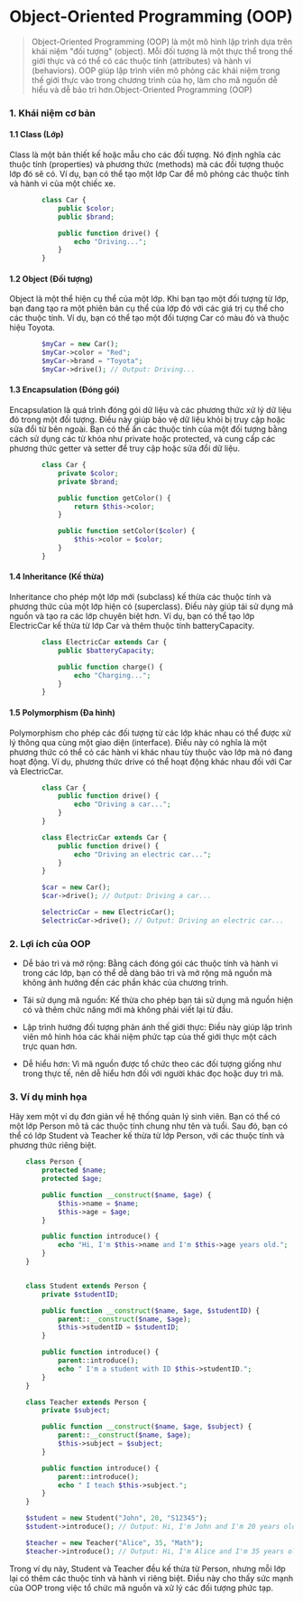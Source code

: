 # Object-Oriented Programming (OOP)

>Object-Oriented Programming (OOP) là một mô hình lập trình dựa trên khái niệm "đối tượng" (object). Mỗi đối tượng là một thực thể trong thế giới thực và có thể có các thuộc tính (attributes) và hành vi (behaviors). OOP giúp lập trình viên mô phỏng các khái niệm trong thế giới thực vào trong chương trình của họ, làm cho mã nguồn dễ hiểu và dễ bảo trì hơn.Object-Oriented Programming (OOP)

### 1. Khái niệm cơ bản
#### 1.1 Class (Lớp)
Class là một bản thiết kế hoặc mẫu cho các đối tượng. Nó định nghĩa các thuộc tính (properties) và phương thức (methods) mà các đối tượng thuộc lớp đó sẽ có.
Ví dụ, bạn có thể tạo một lớp Car để mô phỏng các thuộc tính và hành vi của một chiếc xe.
```php
        class Car {
            public $color;
            public $brand;

            public function drive() {
                echo "Driving...";
            }
        }
```
#### 1.2 Object (Đối tượng)
Object là một thể hiện cụ thể của một lớp. Khi bạn tạo một đối tượng từ lớp, bạn đang tạo ra một phiên bản cụ thể của lớp đó với các giá trị cụ thể cho các thuộc tính.
Ví dụ, bạn có thể tạo một đối tượng Car có màu đỏ và thuộc hiệu Toyota.

```php
        $myCar = new Car();
        $myCar->color = "Red";
        $myCar->brand = "Toyota";
        $myCar->drive(); // Output: Driving...
```

#### 1.3 Encapsulation (Đóng gói)
Encapsulation là quá trình đóng gói dữ liệu và các phương thức xử lý dữ liệu đó trong một đối tượng. Điều này giúp bảo vệ dữ liệu khỏi bị truy cập hoặc sửa đổi từ bên ngoài.
Bạn có thể ẩn các thuộc tính của một đối tượng bằng cách sử dụng các từ khóa như private hoặc protected, và cung cấp các phương thức getter và setter để truy cập hoặc sửa đổi dữ liệu.

```php
        class Car {
            private $color;
            private $brand;

            public function getColor() {
                return $this->color;
            }

            public function setColor($color) {
                $this->color = $color;
            }
        }
```
#### 1.4 Inheritance (Kế thừa)
Inheritance cho phép một lớp mới (subclass) kế thừa các thuộc tính và phương thức của một lớp hiện có (superclass). Điều này giúp tái sử dụng mã nguồn và tạo ra các lớp chuyên biệt hơn.
Ví dụ, bạn có thể tạo lớp ElectricCar kế thừa từ lớp Car và thêm thuộc tính batteryCapacity.

```php
        class ElectricCar extends Car {
            public $batteryCapacity;

            public function charge() {
                echo "Charging...";
            }
        }
```

#### 1.5 Polymorphism (Đa hình)
Polymorphism cho phép các đối tượng từ các lớp khác nhau có thể được xử lý thông qua cùng một giao diện (interface). Điều này có nghĩa là một phương thức có thể có các hành vi khác nhau tùy thuộc vào lớp mà nó đang hoạt động.
Ví dụ, phương thức drive có thể hoạt động khác nhau đối với Car và ElectricCar.

```php
        class Car {
            public function drive() {
                echo "Driving a car...";
            }
        }

        class ElectricCar extends Car {
            public function drive() {
                echo "Driving an electric car...";
            }
        }

        $car = new Car();
        $car->drive(); // Output: Driving a car...

        $electricCar = new ElectricCar();
        $electricCar->drive(); // Output: Driving an electric car...
```

### 2. Lợi ích của OOP
- Dễ bảo trì và mở rộng: Bằng cách đóng gói các thuộc tính và hành vi trong các lớp, bạn có thể dễ dàng bảo trì và mở rộng mã nguồn mà không ảnh hưởng đến các phần khác của chương trình.

- Tái sử dụng mã nguồn: Kế thừa cho phép bạn tái sử dụng mã nguồn hiện có và thêm chức năng mới mà không phải viết lại từ đầu.

- Lập trình hướng đối tượng phản ánh thế giới thực: Điều này giúp lập trình viên mô hình hóa các khái niệm phức tạp của thế giới thực một cách trực quan hơn.

- Dễ hiểu hơn: Vì mã nguồn được tổ chức theo các đối tượng giống như trong thực tế, nên dễ hiểu hơn đối với người khác đọc hoặc duy trì mã.
### 3. Ví dụ minh họa
Hãy xem một ví dụ đơn giản về hệ thống quản lý sinh viên. Bạn có thể có một lớp Person mô tả các thuộc tính chung như tên và tuổi. Sau đó, bạn có thể có lớp Student và Teacher kế thừa từ lớp Person, với các thuộc tính và phương thức riêng biệt.
```php
    class Person {
        protected $name;
        protected $age;

        public function __construct($name, $age) {
            $this->name = $name;
            $this->age = $age;
        }

        public function introduce() {
            echo "Hi, I'm $this->name and I'm $this->age years old.";
        }
    }


    class Student extends Person {
        private $studentID;

        public function __construct($name, $age, $studentID) {
            parent::__construct($name, $age);
            $this->studentID = $studentID;
        }

        public function introduce() {
            parent::introduce();
            echo " I'm a student with ID $this->studentID.";
        }
    }

    class Teacher extends Person {
        private $subject;

        public function __construct($name, $age, $subject) {
            parent::__construct($name, $age);
            $this->subject = $subject;
        }

        public function introduce() {
            parent::introduce();
            echo " I teach $this->subject.";
        }
    }

    $student = new Student("John", 20, "S12345");
    $student->introduce(); // Output: Hi, I'm John and I'm 20 years old. I'm a student with ID S12345.

    $teacher = new Teacher("Alice", 35, "Math");
    $teacher->introduce(); // Output: Hi, I'm Alice and I'm 35 years old. I teach Math.
```

Trong ví dụ này, Student và Teacher đều kế thừa từ Person, nhưng mỗi lớp lại có thêm các thuộc tính và hành vi riêng biệt. Điều này cho thấy sức mạnh của OOP trong việc tổ chức mã nguồn và xử lý các đối tượng phức tạp.